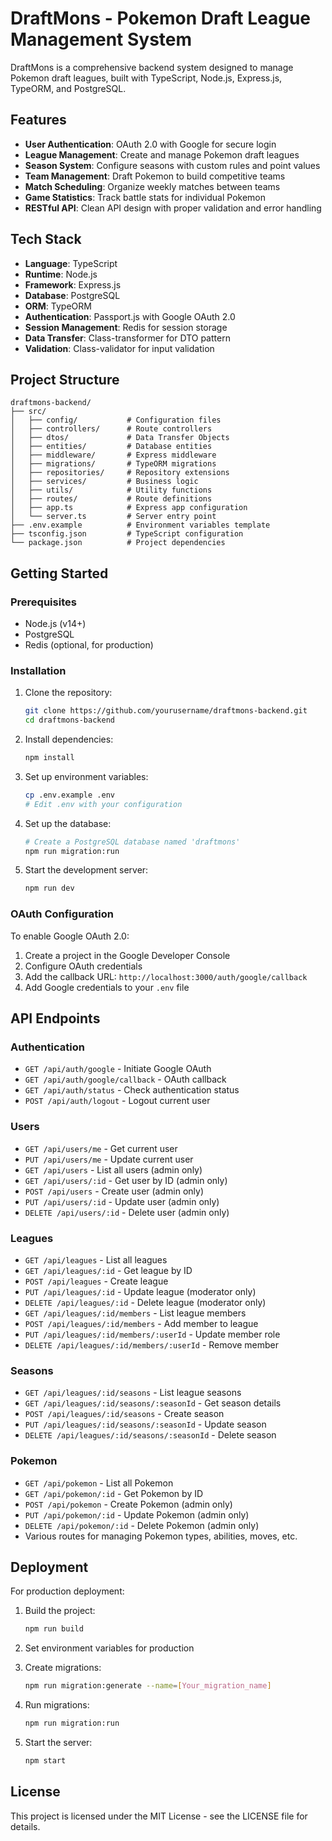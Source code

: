 # DraftMons - Pokemon Draft League Management System

DraftMons is a comprehensive backend system designed to manage Pokemon draft leagues, built with TypeScript, Node.js, Express.js, TypeORM, and PostgreSQL.

## Features

- **User Authentication**: OAuth 2.0 with Google for secure login
- **League Management**: Create and manage Pokemon draft leagues
- **Season System**: Configure seasons with custom rules and point values
- **Team Management**: Draft Pokemon to build competitive teams
- **Match Scheduling**: Organize weekly matches between teams
- **Game Statistics**: Track battle stats for individual Pokemon
- **RESTful API**: Clean API design with proper validation and error handling

## Tech Stack

- **Language**: TypeScript
- **Runtime**: Node.js
- **Framework**: Express.js
- **Database**: PostgreSQL
- **ORM**: TypeORM
- **Authentication**: Passport.js with Google OAuth 2.0
- **Session Management**: Redis for session storage
- **Data Transfer**: Class-transformer for DTO pattern
- **Validation**: Class-validator for input validation

## Project Structure

```
draftmons-backend/
├── src/
│   ├── config/           # Configuration files
│   ├── controllers/      # Route controllers
│   ├── dtos/             # Data Transfer Objects
│   ├── entities/         # Database entities
│   ├── middleware/       # Express middleware
│   ├── migrations/       # TypeORM migrations
│   ├── repositories/     # Repository extensions
│   ├── services/         # Business logic
│   ├── utils/            # Utility functions
│   ├── routes/           # Route definitions
│   ├── app.ts            # Express app configuration
│   └── server.ts         # Server entry point
├── .env.example          # Environment variables template
├── tsconfig.json         # TypeScript configuration
└── package.json          # Project dependencies
```

## Getting Started

### Prerequisites

- Node.js (v14+)
- PostgreSQL
- Redis (optional, for production)

### Installation

1. Clone the repository:
   ```bash
   git clone https://github.com/yourusername/draftmons-backend.git
   cd draftmons-backend
   ```

2. Install dependencies:
   ```bash
   npm install
   ```

3. Set up environment variables:
   ```bash
   cp .env.example .env
   # Edit .env with your configuration
   ```

4. Set up the database:
   ```bash
   # Create a PostgreSQL database named 'draftmons'
   npm run migration:run
   ```

5. Start the development server:
   ```bash
   npm run dev
   ```

### OAuth Configuration

To enable Google OAuth 2.0:

1. Create a project in the Google Developer Console
2. Configure OAuth credentials
3. Add the callback URL: `http://localhost:3000/auth/google/callback`
4. Add Google credentials to your `.env` file

## API Endpoints

### Authentication
- `GET /api/auth/google` - Initiate Google OAuth
- `GET /api/auth/google/callback` - OAuth callback
- `GET /api/auth/status` - Check authentication status
- `POST /api/auth/logout` - Logout current user

### Users
- `GET /api/users/me` - Get current user
- `PUT /api/users/me` - Update current user
- `GET /api/users` - List all users (admin only)
- `GET /api/users/:id` - Get user by ID (admin only)
- `POST /api/users` - Create user (admin only)
- `PUT /api/users/:id` - Update user (admin only)
- `DELETE /api/users/:id` - Delete user (admin only)

### Leagues
- `GET /api/leagues` - List all leagues
- `GET /api/leagues/:id` - Get league by ID
- `POST /api/leagues` - Create league
- `PUT /api/leagues/:id` - Update league (moderator only)
- `DELETE /api/leagues/:id` - Delete league (moderator only)
- `GET /api/leagues/:id/members` - List league members
- `POST /api/leagues/:id/members` - Add member to league
- `PUT /api/leagues/:id/members/:userId` - Update member role
- `DELETE /api/leagues/:id/members/:userId` - Remove member

### Seasons
- `GET /api/leagues/:id/seasons` - List league seasons
- `GET /api/leagues/:id/seasons/:seasonId` - Get season details
- `POST /api/leagues/:id/seasons` - Create season
- `PUT /api/leagues/:id/seasons/:seasonId` - Update season
- `DELETE /api/leagues/:id/seasons/:seasonId` - Delete season

### Pokemon
- `GET /api/pokemon` - List all Pokemon
- `GET /api/pokemon/:id` - Get Pokemon by ID
- `POST /api/pokemon` - Create Pokemon (admin only)
- `PUT /api/pokemon/:id` - Update Pokemon (admin only)
- `DELETE /api/pokemon/:id` - Delete Pokemon (admin only)
- Various routes for managing Pokemon types, abilities, moves, etc.

## Deployment

For production deployment:

1. Build the project:
   ```bash
   npm run build
   ```

2. Set environment variables for production
3. Create migrations:
   ```bash
   npm run migration:generate --name=[Your_migration_name]
   ```
4. Run migrations:
   ```bash
   npm run migration:run
   ```

5. Start the server:
   ```bash
   npm start
   ```

## License

This project is licensed under the MIT License - see the LICENSE file for details.
